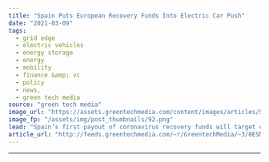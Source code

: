 ```yaml
---
title: "Spain Puts European Recovery Funds Into Electric Car Push"
date: "2021-03-09"
tags: 
  - grid edge
  - electric vehicles
  - energy storage
  - energy
  - mobility
  - finance &amp; vc
  - policy
  - news,
  - green tech media
source: "green tech media"
image_url: "https://assets.greentechmedia.com/content/images/articles/SEAT_electric_vehicle_factory_tour_Spanish_prime_minister_XL.jpeg"
image_fp: "/assets/img/post_thumbnails/92.png"
lead: "Spain’s first payout of coronavirus recovery funds will target clean transportation, with a still-in-development plan to create a domestic industrial supply chain for electric vehicles and their supporting battery manufacturing capacity.  A public-pr ..."
article_url: "http://feeds.greentechmedia.com/~r/GreentechMedia/~3/0ESMt0cRiWo/spain-puts-european-recovery-funds-into-electric-car-push"
---
```


---
